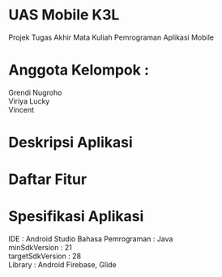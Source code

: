 # UAS Mobile K3L
Projek Tugas Akhir Mata Kuliah Pemrograman Aplikasi Mobile


# Anggota Kelompok :
Grendi Nugroho <br>
Viriya Lucky <br>
Vincent

# Deskripsi Aplikasi

# Daftar Fitur

# Spesifikasi Aplikasi
IDE : Android Studio
Bahasa Pemrograman : Java <br>
minSdkVersion : 21 <br>
targetSdkVersion : 28 <br>
Library : Android Firebase, Glide

